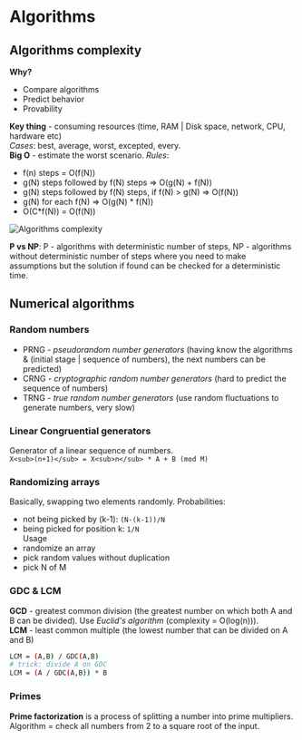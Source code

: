 # Algorithms 

## Algorithms complexity

**Why?**
- Compare algorithms
- Predict behavior
- Provability

**Key thing** - consuming resources (time, RAM | Disk space, network, CPU, hardware etc)  
*Cases*: best, average, worst, excepted, every.  
**Big O** - estimate the worst scenario. *Rules*:
  - f(n) steps = O(f(N))
  - g(N) steps followed by f(N) steps ⇒ O(g(N) + f(N))
  - g(N) steps followed by f(N) steps, if f(N) > g(N) ⇒ O(f(N))
  - g(N) for each f(N) ⇒ O(g(N) * f(N))
  - O(C*f(N)) = O(f(N))

![Algorithms complexity](/pictures/complexity.png)

**P vs NP**: P - algorithms with deterministic number of steps, NP - algorithms without deterministic number of steps where you need to make assumptions but the solution if found can be checked for a deterministic time.

## Numerical algorithms 

### Random numbers
- PRNG - *pseudorandom number generators* (having know the algorithms & (initial stage | sequence of numbers), the next numbers can be predicted)
- CRNG - *cryptographic random number generators* (hard to predict the sequence of numbers)
- TRNG - *true random number generators* (use random fluctuations to generate numbers, very slow)

### Linear Congruential generators
Generator of a linear sequence of numbers.   
`X<sub>(n+1)</sub> = X<sub>n</sub> * A + B (mod M)`

### Randomizing arrays
Basically, swapping two elements randomly. 
Probabilities: 
- not being picked by (k-1): `(N-(k-1))/N`
- being picked for position k: `1/N`  
Usage
- randomize an array
- pick random values without duplication
- pick N of M

### GDC & LCM

**GCD** - greatest common division (the greatest number on which both A and B can be divided). Use *Euclid's algorithm* (complexity = O(log(n))).  
**LCM** - least common multiple (the lowest number that can be divided on A and B)
```bash
LCM = (A,B) / GDC(A,B)
# trick: divide A on GDC
LCM = (A / GDC(A,B)) * B 
```

### Primes

**Prime factorization** is a process of splitting a number into prime multipliers. Algorithm = check all numbers from 2 to a square root of the input. 


